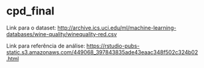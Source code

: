 # cpd_final

Link para o dataset: http://archive.ics.uci.edu/ml/machine-learning-databases/wine-quality/winequality-red.csv

Link para referência de análise: https://rstudio-pubs-static.s3.amazonaws.com/449068_397843835ade43eaac348f502c324b02.html
